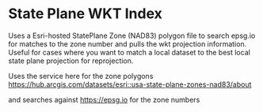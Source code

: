 # State Plane WKT Index
Uses a Esri-hosted StatePlane Zone (NAD83) polygon file to search epsg.io for matches to the zone number and pulls the wkt projection information. Useful for cases where you want to match a local dataset to the best local state plane projection for reprojection.

Uses the service here for the zone polygons 
https://hub.arcgis.com/datasets/esri::usa-state-plane-zones-nad83/about

and searches against https://epsg.io for the zone numbers
